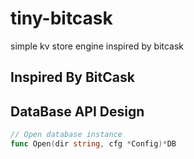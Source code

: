 # tiny-bitcask
simple kv store engine inspired by bitcask

## Inspired By BitCask


## DataBase API Design
```go
// Open database instance
func Open(dir string, cfg *Config)*DB

```